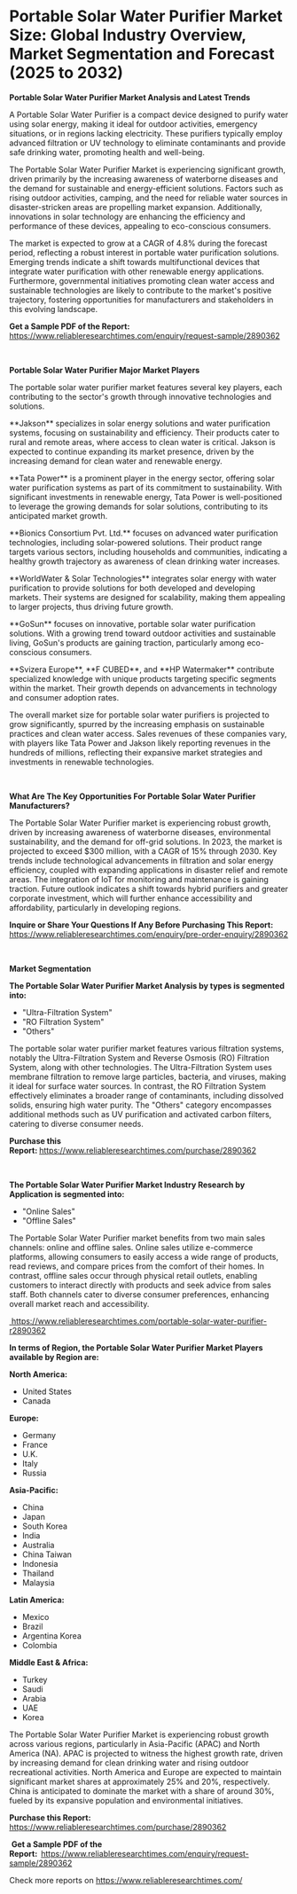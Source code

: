 <p><h1>Portable Solar Water Purifier Market Size: Global Industry Overview, Market Segmentation and Forecast (2025 to 2032)</h1></p><p><strong>Portable Solar Water Purifier Market Analysis and Latest Trends</strong></p>
<p><p>A Portable Solar Water Purifier is a compact device designed to purify water using solar energy, making it ideal for outdoor activities, emergency situations, or in regions lacking electricity. These purifiers typically employ advanced filtration or UV technology to eliminate contaminants and provide safe drinking water, promoting health and well-being.</p><p>The Portable Solar Water Purifier Market is experiencing significant growth, driven primarily by the increasing awareness of waterborne diseases and the demand for sustainable and energy-efficient solutions. Factors such as rising outdoor activities, camping, and the need for reliable water sources in disaster-stricken areas are propelling market expansion. Additionally, innovations in solar technology are enhancing the efficiency and performance of these devices, appealing to eco-conscious consumers.</p><p>The market is expected to grow at a CAGR of 4.8% during the forecast period, reflecting a robust interest in portable water purification solutions. Emerging trends indicate a shift towards multifunctional devices that integrate water purification with other renewable energy applications. Furthermore, governmental initiatives promoting clean water access and sustainable technologies are likely to contribute to the market's positive trajectory, fostering opportunities for manufacturers and stakeholders in this evolving landscape.</p></p>
<p><strong>Get a Sample PDF of the Report:&nbsp;</strong> <a href="https://www.reliableresearchtimes.com/enquiry/request-sample/2890362?utm_campaign=3214&utm_medium=2&utm_source=Github&utm_content=ia&utm_term=14032025&utm_id=portable-solar-water-purifier">https://www.reliableresearchtimes.com/enquiry/request-sample/2890362</a></p>
<p>&nbsp;</p>
<p><strong>Portable Solar Water Purifier Major Market Players</strong></p>
<p><p>The portable solar water purifier market features several key players, each contributing to the sector's growth through innovative technologies and solutions. </p><p>**Jakson** specializes in solar energy solutions and water purification systems, focusing on sustainability and efficiency. Their products cater to rural and remote areas, where access to clean water is critical. Jakson is expected to continue expanding its market presence, driven by the increasing demand for clean water and renewable energy.</p><p>**Tata Power** is a prominent player in the energy sector, offering solar water purification systems as part of its commitment to sustainability. With significant investments in renewable energy, Tata Power is well-positioned to leverage the growing demands for solar solutions, contributing to its anticipated market growth.</p><p>**Bionics Consortium Pvt. Ltd.** focuses on advanced water purification technologies, including solar-powered solutions. Their product range targets various sectors, including households and communities, indicating a healthy growth trajectory as awareness of clean drinking water increases.</p><p>**WorldWater & Solar Technologies** integrates solar energy with water purification to provide solutions for both developed and developing markets. Their systems are designed for scalability, making them appealing to larger projects, thus driving future growth.</p><p>**GoSun** focuses on innovative, portable solar water purification solutions. With a growing trend toward outdoor activities and sustainable living, GoSun's products are gaining traction, particularly among eco-conscious consumers.</p><p>**Svizera Europe**, **F CUBED**, and **HP Watermaker** contribute specialized knowledge with unique products targeting specific segments within the market. Their growth depends on advancements in technology and consumer adoption rates.</p><p>The overall market size for portable solar water purifiers is projected to grow significantly, spurred by the increasing emphasis on sustainable practices and clean water access. Sales revenues of these companies vary, with players like Tata Power and Jakson likely reporting revenues in the hundreds of millions, reflecting their expansive market strategies and investments in renewable technologies.</p></p>
<p>&nbsp;</p>
<p><strong>What Are The Key Opportunities For Portable Solar Water Purifier Manufacturers?</strong></p>
<p><p>The Portable Solar Water Purifier market is experiencing robust growth, driven by increasing awareness of waterborne diseases, environmental sustainability, and the demand for off-grid solutions. In 2023, the market is projected to exceed $300 million, with a CAGR of 15% through 2030. Key trends include technological advancements in filtration and solar energy efficiency, coupled with expanding applications in disaster relief and remote areas. The integration of IoT for monitoring and maintenance is gaining traction. Future outlook indicates a shift towards hybrid purifiers and greater corporate investment, which will further enhance accessibility and affordability, particularly in developing regions.</p></p>
<p><strong>Inquire or Share Your Questions If Any Before Purchasing This Report:</strong> <a href="https://www.reliableresearchtimes.com/enquiry/pre-order-enquiry/2890362?utm_campaign=3214&utm_medium=2&utm_source=Github&utm_content=ia&utm_term=14032025&utm_id=portable-solar-water-purifier">https://www.reliableresearchtimes.com/enquiry/pre-order-enquiry/2890362</a></p>
<p>&nbsp;</p>
<p><strong>Market Segmentation</strong></p>
<p><strong>The Portable Solar Water Purifier Market Analysis by types is segmented into:</strong></p>
<p><ul><li>"Ultra-Filtration System"</li><li>"RO Filtration System"</li><li>"Others"</li></ul></p>
<p><p>The portable solar water purifier market features various filtration systems, notably the Ultra-Filtration System and Reverse Osmosis (RO) Filtration System, along with other technologies. The Ultra-Filtration System uses membrane filtration to remove large particles, bacteria, and viruses, making it ideal for surface water sources. In contrast, the RO Filtration System effectively eliminates a broader range of contaminants, including dissolved solids, ensuring high water purity. The "Others" category encompasses additional methods such as UV purification and activated carbon filters, catering to diverse consumer needs.</p></p>
<p><strong>Purchase this Report:&nbsp;</strong><a href="https://www.reliableresearchtimes.com/purchase/2890362?utm_campaign=3214&utm_medium=2&utm_source=Github&utm_content=ia&utm_term=14032025&utm_id=portable-solar-water-purifier">https://www.reliableresearchtimes.com/purchase/2890362</a></p>
<p>&nbsp;</p>
<p><strong>The Portable Solar Water Purifier Market Industry Research by Application is segmented into:</strong></p>
<p><ul><li>"Online Sales"</li><li>"Offline Sales"</li></ul></p>
<p><p>The Portable Solar Water Purifier market benefits from two main sales channels: online and offline sales. Online sales utilize e-commerce platforms, allowing consumers to easily access a wide range of products, read reviews, and compare prices from the comfort of their homes. In contrast, offline sales occur through physical retail outlets, enabling customers to interact directly with products and seek advice from sales staff. Both channels cater to diverse consumer preferences, enhancing overall market reach and accessibility.</p></p>
<p><a href="https://www.reliableresearchtimes.com/portable-solar-water-purifier-r2890362?utm_campaign=3214&utm_medium=2&utm_source=Github&utm_content=ia&utm_term=14032025&utm_id=portable-solar-water-purifier">&nbsp;https://www.reliableresearchtimes.com/portable-solar-water-purifier-r2890362</a></p>
<p><strong>In terms of Region, the Portable Solar Water Purifier Market Players available by Region are:</strong></p>
<p>
    <p> <strong> North America: </strong>
        <ul>
            <li>United States</li>
            <li>Canada</li>
        </ul>
        </p> 
    <p> <strong> Europe: </strong>
        <ul>
            <li>Germany</li>
            <li>France</li>
            <li>U.K.</li>
            <li>Italy</li>
            <li>Russia</li>
        </ul>
        </p> 
    <p> <strong> Asia-Pacific: </strong>
        <ul>
            <li>China</li>
            <li>Japan</li>
            <li>South Korea</li>
            <li>India</li>
            <li>Australia</li>
            <li>China Taiwan</li>
            <li>Indonesia</li>
            <li>Thailand</li>
            <li>Malaysia</li>
        </ul>
        </p> 
    <p> <strong> Latin America: </strong>
        <ul>
            <li>Mexico</li>
            <li>Brazil</li>
            <li>Argentina Korea</li>
            <li>Colombia</li>
        </ul>
        </p> 
    <p> <strong> Middle East & Africa: </strong>
        <ul>
            <li>Turkey</li>
            <li>Saudi</li>
            <li>Arabia</li>
            <li>UAE</li>
            <li>Korea</li>
        </ul>
    </p>
    </p>
<p><p>The Portable Solar Water Purifier Market is experiencing robust growth across various regions, particularly in Asia-Pacific (APAC) and North America (NA). APAC is projected to witness the highest growth rate, driven by increasing demand for clean drinking water and rising outdoor recreational activities. North America and Europe are expected to maintain significant market shares at approximately 25% and 20%, respectively. China is anticipated to dominate the market with a share of around 30%, fueled by its expansive population and environmental initiatives.</p></p>
<p><strong>Purchase this Report: </strong><a href="https://www.reliableresearchtimes.com/purchase/2890362?utm_campaign=3214&utm_medium=2&utm_source=Github&utm_content=ia&utm_term=14032025&utm_id=portable-solar-water-purifier">https://www.reliableresearchtimes.com/purchase/2890362</a></p>
<p>&nbsp;<strong>Get a Sample PDF of the Report:&nbsp;&nbsp;</strong><a href="https://www.reliableresearchtimes.com/enquiry/request-sample/2890362?utm_campaign=3214&utm_medium=2&utm_source=Github&utm_content=ia&utm_term=14032025&utm_id=portable-solar-water-purifier">https://www.reliableresearchtimes.com/enquiry/request-sample/2890362</a></p>
<p><strong></strong></p>
<p>Check more reports on <a href="https://www.reliableresearchtimes.com/?utm_campaign=3214&utm_medium=2&utm_source=Github&utm_content=ia&utm_term=14032025&utm_id=portable-solar-water-purifier">https://www.reliableresearchtimes.com/</a></p>